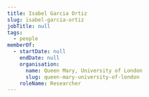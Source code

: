 ```yaml
---
title: Isabel Garcia Ortiz
slug: isabel-garcia-ortiz
jobTitle: null
tags:
  - people
memberOf:
  - startDate: null
    endDate: null
    organisation:
      name: Queen Mary, University of London
      slug: queen-mary-university-of-london
    roleName: Researcher
---
```

